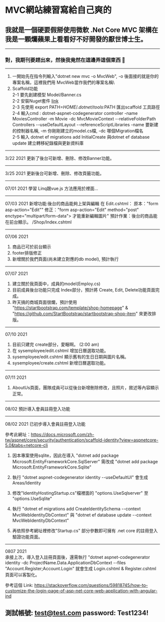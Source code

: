 # MVC網站練習寫給自己爽的
## 我就是一個硬要假掰使用微軟 \.Net Core MVC 架構在我是一顆爛蘋果上看看好不好開發的厭世博士生。
---
### 對，我期刊要趕出來，然後我竟然在這邊弄這個東西 🤪
---
1. 一開始先在指令列輸入"dotnet new mvc -o MvcWeb", -o 後面接的就是你的專案名稱，這裡我們用 MvcWeb當作我們的專案名稱\\
2. Scaffold功能 \
    2-1 要先創建模型 Model/Banner.cs\
    2-2 安裝Nuget套件 [link](https://docs.microsoft.com/zh-tw/aspnet/core/tutorials/first-mvc-app/adding-model?view=aspnetcore-5.0&tabs=visual-studio-code)\
    2-3 先使用 export PATH=$HOME/.dotnet/tools:$PATH 匯出scaffold 工具路徑\
    2-4 輸入cmd : 
    dotnet-aspnet-codegenerator controller -name MoviesController -m Movie -dc MvcMovieContext --relativeFolderPath Controllers --useDefaultLayout --referenceScriptLibraries
    -name 要新建的控制器名稱, -m 你剛剛建立的model.cs檔, -dc 哪個Migration檔名\
    2-5 輸入 dotnet ef migrations add InitialCreate 與dotnet ef database update 建立轉移紀錄檔與更新資料庫

---
3/22 2021 更新了後台可新增、刪除、修改Banner功能。

---

3/25 2021 更新後台可新增、刪除、修改頁籤功能。

---
07/01 2021
學習 Linq跟vue.js 方法應用於裡面...

---
07/03 2021
新增功能:後台的商品能夠上架與編輯
在 Edit.cshtml：
原本："form asp-action="Edit""
修正："form asp-action="Edit" method="post" enctype="multipart/form-data"> 才能重新編輯圖片"
預計作業：後台的商品能在前台顯示。 /Shop/Index.cshtml

---
07/06 2021
1. 商品已可於前台顯示
2. footer排版修正
3. 新增關於我們頁面(尚未建立對應的db model), 預計執行

---
07/07 2021
1. 建立關於我頁面中，成員的model(Employ.cs)
2. 目前成員後台功能只完成 Index部分，預計將 Create, Edit, Delete功能頁面完成。
3. 昨天搞的商城頁面很爛，預計使用 "https://startbootstrap.com/template/shop-homepage" & "https://github.com/StartBootstrap/startbootstrap-shop-item" 來更改排版。
---
07/10 2021
1. 目前只建完 create部分，愛睏啊。 (2:00 am)
2. 在 sysemployee/edit.cshtml 增加日曆選取功能。
3. sysemployee/edit.cshtml 顯示舊有的生日日期與圖片名稱。
4. sysemployee/create.cshtml 新增日曆選取功能。 

---
07/11 2021
1. AboutUs頁面，團隊成員可以從後台新增刪除修改，且照片，敘述等內容顯示正常。

---

08/02
預計導入會員註冊登入功能

---

08/02 2021
已初步導入會員註冊登入功能

參考此網址：https://docs.microsoft.com/zh-tw/aspnet/core/security/authentication/scaffold-identity?view=aspnetcore-5.0&tabs=netcore-cli

1. 因本專案使用sqlite，因此在導入 "dotnet add package Microsoft.EntityFrameworkCore.SqlServer" 需改成 "dotnet add package Microsoft.EntityFrameworkCore.Sqlite"

2. 執行 "dotnet aspnet-codegenerator identity --useDefaultUI" 會生成 Areas/Identity

3. 修改"IdentityHostingStartup.cs"檔裡面的 "options.UseSqlserver" 至 "options.UseSqlite"

4. 執行 "dotnet ef migrations add CreateIdentitySchema --context MvcWebIdentityDbContext" 與 "dotnet ef database update --context MvcWebIdentityDbContext"

5. 再依照參考網址裡修改"Startup.cs" 部分參數即可擁有 .net core 的註冊登入驗證功能頁面。

---

0807 2021\
承接上次，導入登入註冊頁面後，還需執行 "dotnet aspnet-codegenerator identity -dc ProjectName.Data.ApplicationDbContext --files "Account.Register;Account.Login" 就會生成 Login.cshtml & Register.cshtml 頁面可以客製化。

參考這個 Link: https://stackoverflow.com/questions/59818745/how-to-customize-the-login-page-of-asp-net-core-web-application-with-angular-ind

測試帳號: test@test.com
password: Test1234!
---

